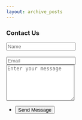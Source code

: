 ```yaml
---		 
layout: archive_posts 		
---	
```

<!-- Form -->
<section>
<h3>Contact Us</h3>
<form  action="https://formspree.io/blog.gambitier@gmail.com" method="POST">
<div class="row uniform">
<div class="6u 12u$(xsmall)">
<input type="text" name="demo-name" id="demo-name" value="" placeholder="Name" />
</div><br>
<div class="6u$ 12u$(xsmall)">
<input type="email" name="demo-email" id="demo-email" value="" placeholder="Email" />
</div>
<!-- Break -->
<div class="12u$">
<textarea name="demo-message" id="demo-message" placeholder="Enter your message" rows="6"></textarea>
</div>
<!-- Break -->
<div class="12u$">
<ul class="actions">
<li><input type="submit" value="Send Message" class="special"/></li>
</ul>
</div>
</div>
</form>
</section>

 
